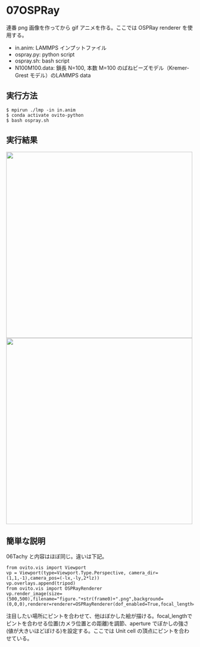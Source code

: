 # 07OSPRay
連番 png 画像を作ってから gif アニメを作る。ここでは OSPRay renderer を使用する。
- in.anim: LAMMPS インプットファイル
- ospray.py: python script
- ospray.sh: bash script
- N100M100.data: 鎖長 N=100, 本数 M=100 のばねビーズモデル（Kremer-Grest モデル）のLAMMPS data

## 実行方法
```
$ mpirun ./lmp -in in.anim
$ conda activate ovito-python
$ bash ospray.sh
```

## 実行結果
<img src=https://github.com/t-murash/OVITO-Tips/blob/master/07OSPRay/movie.gif width=500px>

<img src=https://github.com/t-murash/OVITO-Tips/blob/master/07OSPRay/figure.001.png width=500px>

## 簡単な説明
06Tachy と内容はほぼ同じ。違いは下記。
```
from ovito.vis import Viewport
vp = Viewport(type=Viewport.Type.Perspective, camera_dir=(1,1,-1),camera_pos=(-lx,-ly,2*lz))
vp.overlays.append(tripod)
from ovito.vis import OSPRayRenderer
vp.render_image(size=(500,500),filename="figure."+str(frame0)+".png",background=(0,0,0),renderer=renderer=OSPRayRenderer(dof_enabled=True,focal_length=40,aperture=0.8))
```
注目したい場所にピントを合わせて、他はぼかした絵が描ける。focal_lengthでピントを合わせる位置(カメラ位置との距離)を調節、aperture でぼかしの強さ(値が大きいほどぼける)を設定する。ここでは Unit cell の頂点にピントを合わせている。


